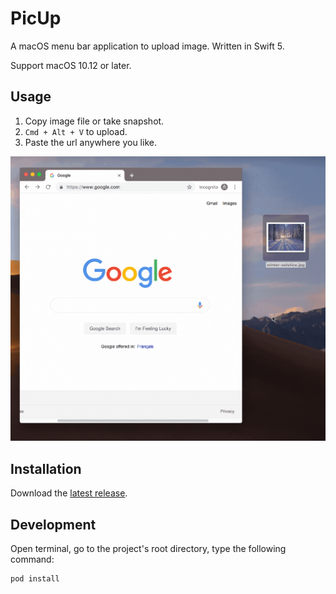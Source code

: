 # PicUp
A macOS menu bar application to upload image. Written in Swift 5.

Support macOS 10.12 or later.

## Usage

1. Copy image file or take snapshot.
2. `Cmd + Alt + V` to upload.
3. Paste the url anywhere you like.

![snapshot](./snapshot.gif)



## Installation

Download the [latest release](https://github.com/JoyZeng/picup/releases/latest).

## Development

Open terminal, go to the project's root directory, type the following command:

```bash
pod install
```

